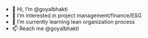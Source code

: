- 👋 Hi, I’m @goyalbhakti
- 👀 I’m interested in project management/finance/ESG
- 🌱 I’m currently learning lean organization process
- 📫 Reach me @goyalbhakti

<!---
goyalbhakti/goyalbhakti is a ✨ special ✨ repository because its `README.md` (this file) appears on your GitHub profile.
You can click the Preview link to take a look at your changes.
--->

